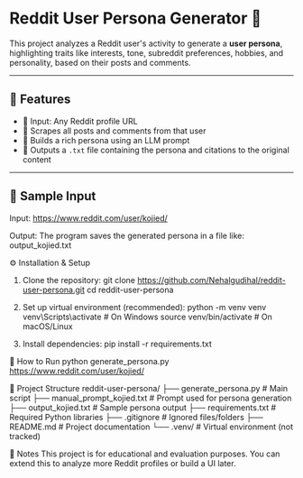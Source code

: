 # Reddit User Persona Generator 🧠

This project analyzes a Reddit user's activity to generate a **user persona**, highlighting traits like interests, tone, subreddit preferences, hobbies, and personality, based on their posts and comments.

---
## 🚀 Features

- 🔗 Input: Any Reddit profile URL
- 📄 Scrapes all posts and comments from that user
- 🤖 Builds a rich persona using an LLM prompt
- 📁 Outputs a `.txt` file containing the persona and citations to the original content

---
## 🧪 Sample Input
Input:
https://www.reddit.com/user/kojied/

Output:
The program saves the generated persona in a file like:
output_kojied.txt

⚙️ Installation & Setup
1. Clone the repository:
git clone https://github.com/Nehalgudihal/reddit-user-persona.git
cd reddit-user-persona

2. Set up virtual environment (recommended):
python -m venv venv
venv\Scripts\activate     # On Windows
source venv/bin/activate  # On macOS/Linux

3. Install dependencies:
pip install -r requirements.txt


🚀 How to Run
python generate_persona.py https://www.reddit.com/user/kojied/

📁 Project Structure
reddit-user-persona/
├── generate_persona.py           # Main script
├── manual_prompt_kojied.txt      # Prompt used for persona generation
├── output_kojied.txt             # Sample persona output
├── requirements.txt              # Required Python libraries
├── .gitignore                    # Ignored files/folders
├── README.md                     # Project documentation
└── .venv/                        # Virtual environment (not tracked)

📝 Notes
This project is for educational and evaluation purposes.
You can extend this to analyze more Reddit profiles or build a UI later.



